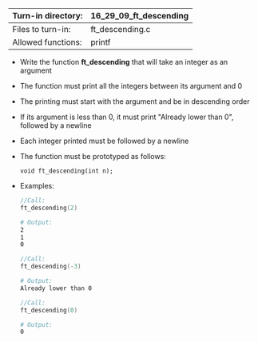 Turn-in directory: | 16_29_09_ft_descending|
-------------|-------------|
Files to turn-in: | ft_descending.c |
Allowed functions: | printf

* Write the function **ft_descending** that will take an integer as an argument
* The function must print all the integers between its argument and 0
* The printing must start with the argument and be in descending order
* If its argument is less than 0, it must print "Already lower than 0", followed by a newline
* Each integer printed must be followed by a newline
* The function must be prototyped as follows:

   `void ft_descending(int n);`
   
* Examples:
  ``` C
  //Call:
  ft_descending(2)
  ```
  
  ``` Bash
  # Output:
  2
  1
  0
  ```
  
  ``` C
  //Call:
  ft_descending(-3)
  ```
  
  ``` Bash
  # Output:
  Already lower than 0
  ```
  
  ```C
  //Call:
  ft_descending(0)
  ```
  
  ``` Bash
  # Output:
  0
  ```
